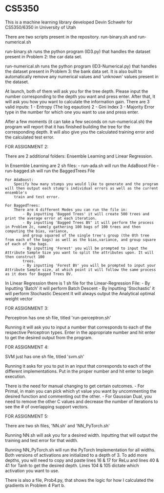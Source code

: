 # CS5350
This is a machine learning library developed Devin Schwehr for CS5350/6350 in University of Utah

There are two scripts present in the repository. run-binary.sh and run-numerical.sh

run-binary.sh runs the python program (ID3.py) that handles the dataset present in Problem 2: the car data set.

run-numerical.sh runs the python program (ID3-Numerical.py) that handles the dataset present in Problem 3: the bank data set. It is also built to automatically remove 
any numerical values and 'unknown' values present in the dataset.

At launch, both of them will ask you for the tree depth. Please input the number corresponding to the depth you want and press enter. After that,
It will ask you how you want to calculate the information gain. There are 3 valid inputs:
1 - Entropy (The log eqaution)
2 - Gini Index
3 - Majority Error
type in the number for which one you want to use and press enter.

After a few moments (it can take a few seconds on run-numerical.sh) the program will report that it has finished building the tree for the corresponding depth.
It will also give you the calculated training error and the calculated test error. 

FOR ASSIGNMENT 2:

There are 2 additional folders: Ensemble Learning and Linear Regression.

In Ensemble Learning are 2 sh files:
    - run-ada.sh will run the AdaBoost File
    - run-bagged.sh will run the BaggedTrees File

    For AdaBoost:
        Specify how many stumps you would like to generate and the program will then output each stump's individual errors as well as the current ensemble's 
        train and test error.

    For BaggedTrees:
        There are 4 different Modes you can run the file in:
            - By inputting 'Bagged Trees' it will create 500 trees and print the average error at each iteration.
            - By inputting 'Bagged Trees BV' it will perform the process in Problem 2c, namely gathering 100 bags of 100 trees and then computing the bias, variance,
            and group squared of the single tree's group (the 0th tree from each of the bags) as well as the bias,variance, and group square of each of the bags.
            - By inputting 'Forest' you will be prompted to input the Attribute Sample Size you want to split the attributes upon. It will then construct 100
            trees.
            - By inputting 'Forest BV' you will be prompted to input your Attribute Sample size, at which point it will follow the same process as it does for Bagged Trees BV.

In Linear Regression there is 1 sh file for the Linear-Regression File:
    - By Inputting 'Batch' it will perform Batch Descent
    - By Inputting 'Stochastic' it will perform Stochastic Descent
    It will always output the Analytical optimal weight vector
    
FOR ASSIGNMENT 3:

Perceptron has one sh file, titled 'run-perceptron.sh'

Running it will ask you to input a number that corresponds to each of the respective Perceptron types. Enter in the appropriate number and hit enter to get the desired output from the program.

FOR ASSIGNMENT 4:

SVM just has one sh file, titled 'svm.sh'

Running it asks for you to put in an input that corresponds to each of the different implementations. Put in the proper number and hit enter to begin execution.

There is the need for manual changing to get certain outcomes.
    - For Primal, in main you can pick which yt value you want by uncommenting the desired function and commenting out the other.
    - For Gaussian Dual, you need to remove the other C values and decrease the number of iterations to see the # of overlapping support vectors.

FOR ASSIGNMENT 5:

There are two sh files, 'NN.sh' and 'NN_PyTorch.sh'

Running NN.sh will ask you for a desired width. Inputting that will output the training and test error for that width. 

Running NN_PyTorch.sh will run the PyTorch Implementation for all widths. Both versions of activations are initialized to a depth of 3. To add more depths, you will need to copy and paste lines 16 & 17 for ReLu and lines 40 & 41 for Tanh to get the desired depth. Lines 104 & 105 dictate which activation you want to use. 

There is also a file, Prob4.py, that shows the logic for how I calculated the gradients in Problem 4 Part b. 
